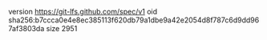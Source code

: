 version https://git-lfs.github.com/spec/v1
oid sha256:b7ccca0e4e8ec385113f620db79a1dbe9a42e2054d8f787c6d9dd967af3803da
size 2951
